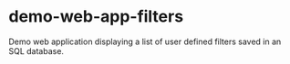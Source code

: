 # demo-web-app-filters
Demo web application displaying a list of user defined filters saved in an SQL database.
